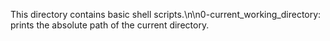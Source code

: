 This directory contains basic shell scripts.\n\n0-current_working_directory: prints the absolute path of the current directory.
